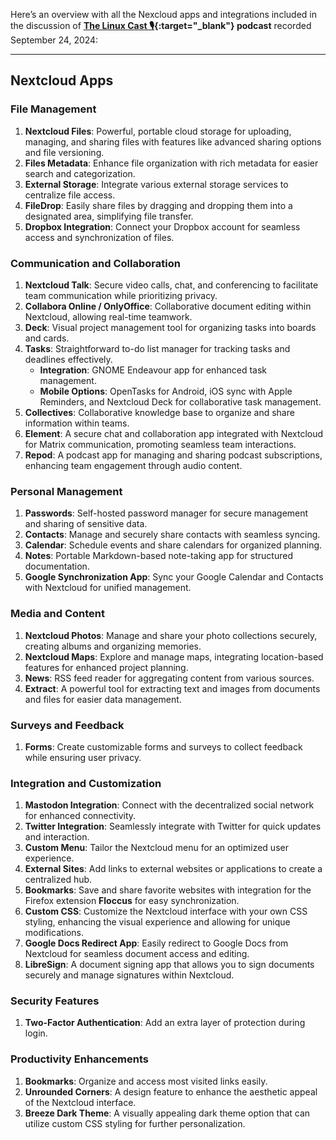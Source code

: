 Here’s an overview with all the Nexcloud apps and integrations included in the discussion of 
**[The Linux Cast 🎙️](https://www.youtube.com/watch?v=wIMengmlmhA){:target="_blank"} podcast** recorded September 24, 2024:

---

## **Nextcloud Apps**

### **File Management**
1. **Nextcloud Files**: Powerful, portable cloud storage for uploading, managing, and sharing files with features like advanced sharing options and file versioning.
2. **Files Metadata**: Enhance file organization with rich metadata for easier search and categorization.
3. **External Storage**: Integrate various external storage services to centralize file access.
4. **FileDrop**: Easily share files by dragging and dropping them into a designated area, simplifying file transfer.
5. **Dropbox Integration**: Connect your Dropbox account for seamless access and synchronization of files.

### **Communication and Collaboration**
1. **Nextcloud Talk**: Secure video calls, chat, and conferencing to facilitate team communication while prioritizing privacy.
2. **Collabora Online / OnlyOffice**: Collaborative document editing within Nextcloud, allowing real-time teamwork.
3. **Deck**: Visual project management tool for organizing tasks into boards and cards.
4. **Tasks**: Straightforward to-do list manager for tracking tasks and deadlines effectively.
   - **Integration**: GNOME Endeavour app for enhanced task management.
   - **Mobile Options**: OpenTasks for Android, iOS sync with Apple Reminders, and Nextcloud Deck for collaborative task management.
5. **Collectives**: Collaborative knowledge base to organize and share information within teams.
6. **Element**: A secure chat and collaboration app integrated with Nextcloud for Matrix communication, promoting seamless team interactions.
7. **Repod**: A podcast app for managing and sharing podcast subscriptions, enhancing team engagement through audio content.

### **Personal Management**
1. **Passwords**: Self-hosted password manager for secure management and sharing of sensitive data.
2. **Contacts**: Manage and securely share contacts with seamless syncing.
3. **Calendar**: Schedule events and share calendars for organized planning.
4. **Notes**: Portable Markdown-based note-taking app for structured documentation.
5. **Google Synchronization App**: Sync your Google Calendar and Contacts with Nextcloud for unified management.

### **Media and Content**
1. **Nextcloud Photos**: Manage and share your photo collections securely, creating albums and organizing memories.
2. **Nextcloud Maps**: Explore and manage maps, integrating location-based features for enhanced project planning.
3. **News**: RSS feed reader for aggregating content from various sources.
4. **Extract**: A powerful tool for extracting text and images from documents and files for easier data management.

### **Surveys and Feedback**
1. **Forms**: Create customizable forms and surveys to collect feedback while ensuring user privacy.

### **Integration and Customization**
1. **Mastodon Integration**: Connect with the decentralized social network for enhanced connectivity.
2. **Twitter Integration**: Seamlessly integrate with Twitter for quick updates and interaction.
3. **Custom Menu**: Tailor the Nextcloud menu for an optimized user experience.
4. **External Sites**: Add links to external websites or applications to create a centralized hub.
5. **Bookmarks**: Save and share favorite websites with integration for the Firefox extension **Floccus** for easy synchronization.
6. **Custom CSS**: Customize the Nextcloud interface with your own CSS styling, enhancing the visual experience and allowing for unique modifications.
7. **Google Docs Redirect App**: Easily redirect to Google Docs from Nextcloud for seamless document access and editing.
8. **LibreSign**: A document signing app that allows you to sign documents securely and manage signatures within Nextcloud.

### **Security Features**
1. **Two-Factor Authentication**: Add an extra layer of protection during login.

### **Productivity Enhancements**
1. **Bookmarks**: Organize and access most visited links easily.
2. **Unrounded Corners**: A design feature to enhance the aesthetic appeal of the Nextcloud interface.
3. **Breeze Dark Theme**: A visually appealing dark theme option that can utilize custom CSS styling for further personalization.

